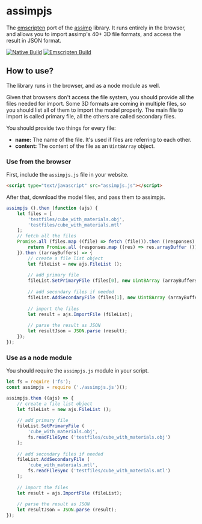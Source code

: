 # assimpjs

The [emscripten](https://emscripten.org) port of the [assimp](https://github.com/assimp/assimp) library. It runs entirely in the browser, and allows you to import assimp's 40+ 3D file formats, and access the result in JSON format.

[![Native Build](https://github.com/kovacsv/assimpjs/actions/workflows/native_build.yml/badge.svg)](https://github.com/kovacsv/assimpjs/actions/workflows/native_build.yml)
[![Emscripten Build](https://github.com/kovacsv/assimpjs/actions/workflows/emscripten_build.yml/badge.svg)](https://github.com/kovacsv/assimpjs/actions/workflows/emscripten_build.yml)

## How to use?

The library runs in the browser, and as a node module as well.

Given that browsers don't access the file system, you should provide all the files needed for import. Some 3D formats are coming in multiple files, so you should list all of them to import the model properly. The main file to import is called primary file, all the others are called secondary files.

You should provide two things for every file:
- **name:** The name of the file. It's used if files are referring to each other.
- **content:** The content of the file as an `Uint8Array` object.

### Use from the browser

First, include the `assimpjs.js` file in your website.

```html
<script type="text/javascript" src="assimpjs.js"></script>
```

After that, download the model files, and pass them to assimpjs.

```js
assimpjs ().then (function (ajs) {
    let files = [
        'testfiles/cube_with_materials.obj',
        'testfiles/cube_with_materials.mtl'
    ];
    // fetch all the files
    Promise.all (files.map ((file) => fetch (file))).then ((responses) => {
        return Promise.all (responses.map ((res) => res.arrayBuffer ()));
    }).then ((arrayBuffers) => {
        // create a file list object
        let fileList = new ajs.FileList ();
        
        // add primary file
        fileList.SetPrimaryFile (files[0], new Uint8Array (arrayBuffers[0]));
        
        // add secondary files if needed
        fileList.AddSecondaryFile (files[1], new Uint8Array (arrayBuffers[1]));
        
        // import the files
        let result = ajs.ImportFile (fileList);
        
        // parse the result as JSON
        let resultJson = JSON.parse (result);
    });
});
```

### Use as a node module

You should require the `assimpjs.js` module in your script.

```js
let fs = require ('fs');
const assimpjs = require ('./assimpjs.js')();

assimpjs.then ((ajs) => {
    // create a file list object
    let fileList = new ajs.FileList ();
    
    // add primary file
    fileList.SetPrimaryFile (
        'cube_with_materials.obj',
        fs.readFileSync ('testfiles/cube_with_materials.obj')
    );
    
    // add secondary files if needed
    fileList.AddSecondaryFile (
        'cube_with_materials.mtl',
        fs.readFileSync ('testfiles/cube_with_materials.mtl')
    );
    
    // import the files
    let result = ajs.ImportFile (fileList);
    
    // parse the result as JSON
    let resultJson = JSON.parse (result);
});
```
